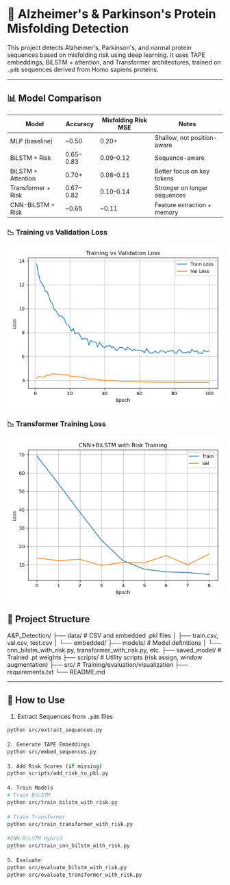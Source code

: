 # 🧬 Alzheimer's & Parkinson's Protein Misfolding Detection

This project detects Alzheimer's, Parkinson's, and normal protein sequences based on misfolding risk using deep learning. It uses TAPE embeddings, BiLSTM + attention, and Transformer architectures, trained on `.pdb` sequences derived from Homo sapiens proteins.

---

## 📊 Model Comparison

| Model                | Accuracy    | Misfolding Risk MSE | Notes                          |
|---------------------|-------------|----------------------|-------------------------------|
| MLP (baseline)       | ~0.50       | 0.20+                | Shallow, not position-aware   |
| BiLSTM + Risk        | 0.65–0.83   | 0.09–0.12            | Sequence-aware                |
| BiLSTM + Attention   | 0.70+       | 0.08–0.11            | Better focus on key tokens    |
| Transformer + Risk   | 0.67–0.82   | 0.10–0.14            | Stronger on longer sequences  |
| CNN-BiLSTM + Risk    | ~0.65       | ~0.11                | Feature extraction + memory   |


### 📉 Training vs Validation Loss

![Train vs Val Loss](training_vs_validation_loss.png)

### 📉 Transformer Training Loss

![Transformer Loss](transformer_training_loss.png)



## 📂 Project Structure

A&P_Detection/
├── data/ # CSV and embedded .pkl files
│ ├── train.csv, val.csv, test.csv
│ └── embedded/
├── models/ # Model definitions
│ └── cnn_bilstm_with_risk.py, transformer_with_risk.py, etc.
├── saved_model/ # Trained .pt weights
├── scripts/ # Utility scripts (risk assign, window augmentation)
├── src/ # Training/evaluation/visualization
├── requirements.txt
└── README.md


---

## 🧠 How to Use

1. Extract Sequences from `.pdb` files
```bash
python src/extract_sequences.py

2. Generate TAPE Embeddings
python src/embed_sequences.py

3. Add Risk Scores (if missing)
python scripts/add_risk_to_pkl.py

4. Train Models
# Train BiLSTM
python src/train_bilstm_with_risk.py

# Train Transformer
python src/train_transformer_with_risk.py

#CNN-BiLSTM Hybrid
python src/train_cnn_bilstm_with_risk.py

5. Evaluate
python src/evaluate_bilstm_with_risk.py
python src/evaluate_transformer_with_risk.py




